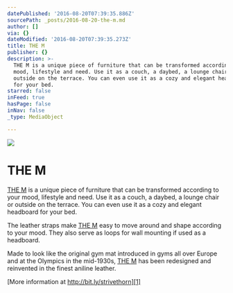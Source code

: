 ```yaml
---
datePublished: '2016-08-20T07:39:35.886Z'
sourcePath: _posts/2016-08-20-the-m.md
author: []
via: {}
dateModified: '2016-08-20T07:39:35.273Z'
title: THE M
publisher: {}
description: >-
  THE M is a unique piece of furniture that can be transformed according to your
  mood, lifestyle and need. Use it as a couch, a daybed, a lounge chair or
  outside on the terrace. You can even use it as a cozy and elegant headboard
  for your bed.
starred: false
inFeed: true
hasPage: false
inNav: false
_type: MediaObject

---
```

![](https://the-grid-user-content.s3-us-west-2.amazonaws.com/e3011127-a81c-4e3d-8421-f2381d9fec2a.jpg)

# THE M

[THE M][0] is a unique piece of furniture that can be transformed according to your mood, lifestyle and need. Use it as a couch, a daybed, a lounge chair or outside on the terrace. You can even use it as a cozy and elegant headboard for your bed.

The leather straps make [THE M][0] easy to move around and shape according to your mood. They also serve as loops for wall mounting if used as a headboard.

Made to look like the original gym mat introduced in gyms all over Europe and at the Olympics in the mid-1930s, [THE M][0] has been redesigned and reinvented in the finest aniline leather.

[More information at http://bit.ly/strivethorn][1]

[0]: http://bit.ly/strivethorn
[1]: http://bit.ly/strivethorn "THE M"